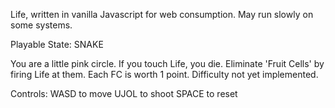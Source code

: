 Life, written in vanilla Javascript for web consumption. May run slowly on some systems.

Playable State: SNAKE

You are a little pink circle. If you touch Life, you die. Eliminate 'Fruit Cells' by firing Life at them. Each FC is worth 1 point. Difficulty not yet implemented.

Controls:
WASD to move
UJOL to shoot
SPACE to reset